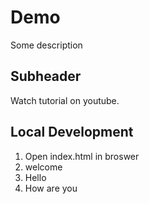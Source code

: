 # Demo

Some description

## Subheader

Watch tutorial on youtube.

## Local Development

1. Open index.html in broswer
2. welcome
3. Hello
4. How are you